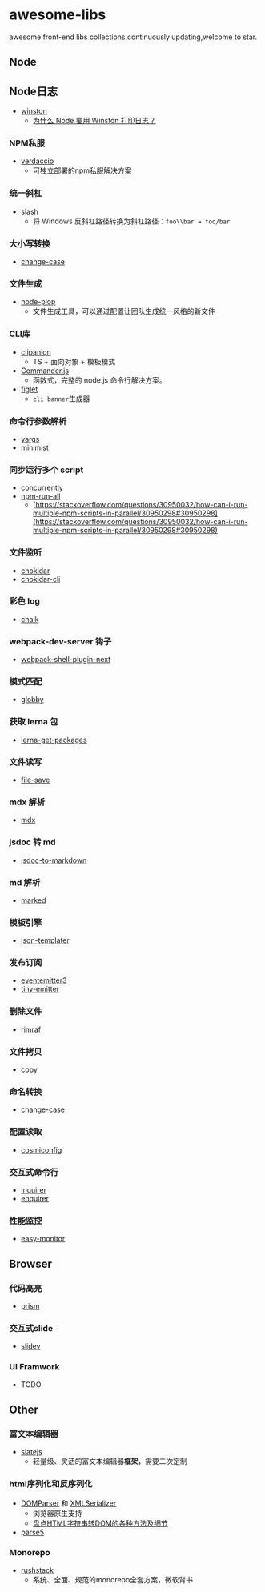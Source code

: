 # awesome-libs

awesome front-end libs collections,continuously updating,welcome to star.

## Node

## Node日志
- [winston](https://github.com/winstonjs/winston)
  - [为什么 Node 要用 Winston 打印日志？](https://juejin.cn/post/7294638699417190410)  

### NPM私服
- [verdaccio](https://github.com/verdaccio/verdaccio)
  - 可独立部署的npm私服解决方案

### 统一斜杠
- [slash](https://www.npmjs.com/package/slash)
  - 将 Windows 反斜杠路径转换为斜杠路径：`foo\\bar ➔ foo/bar`

### 大小写转换
- [change-case](https://www.npmjs.com/package/change-case)

### 文件生成

- [node-plop](https://github.com/plopjs/plop#readme)
  - 文件生成工具，可以通过配置让团队生成统一风格的新文件  

### CLI库
- [clipanion](https://github.com/arcanis/clipanion)
  - TS + 面向对象 + 模板模式
- [Commander.js](https://github.com/tj/commander.js)
  - 函数式，完整的 node.js 命令行解决方案。
- [figlet](https://www.npmjs.com/package/figlet)
  - `cli banner`生成器

### 命令行参数解析

- [yargs](https://www.npmjs.com/package/yargs)
- [minimist](https://www.npmjs.com/package/minimist)

### 同步运行多个 script

- [concurrently](https://www.npmjs.com/package/concurrently)
- [npm-run-all](https://www.npmjs.com/package/npm-run-all)
  - [https://stackoverflow.com/questions/30950032/how-can-i-run-multiple-npm-scripts-in-parallel/30950298#30950298](https://stackoverflow.com/questions/30950032/how-can-i-run-multiple-npm-scripts-in-parallel/30950298#30950298)

### 文件监听

- [chokidar](https://www.npmjs.com/package/chokidar)
- [chokidar-cli](https://www.npmjs.com/package/chokidar-cli)

### 彩色 log

- [chalk](https://www.npmjs.com/package/chalk)

### webpack-dev-server 钩子

- [webpack-shell-plugin-next](https://www.npmjs.com/package/webpack-shell-plugin-next)

### 模式匹配

- [globby](https://www.npmjs.com/package/globby)

### 获取 lerna 包

- [lerna-get-packages](https://www.npmjs.com/package/lerna-get-packages)

### 文件读写

- [file-save](https://www.npmjs.com/package/file-save)

### mdx 解析

- [mdx](https://github.com/mdx-js/mdx)

### jsdoc 转 md

- [jsdoc-to-markdown](https://www.npmjs.com/package/jsdoc-to-markdown)

### md 解析

- [marked](https://www.npmjs.com/package/marked)

### 模板引擎

- [json-templater](https://www.npmjs.com/package/json-templater)

### 发布订阅

- [eventemitter3](https://www.npmjs.com/package/eventemitter3)
- [tiny-emitter](https://www.npmjs.com/package/tiny-emitter)

### 删除文件

- [rimraf](https://www.npmjs.com/package/rimraf)

### 文件拷贝

- [copy](https://www.npmjs.com/package/copy)

### 命名转换

- [change-case](https://www.npmjs.com/package/change-case)

### 配置读取

- [cosmiconfig](https://github.com/davidtheclark/cosmiconfig)

### 交互式命令行

- [inquirer](https://www.npmjs.com/package/inquirer)
- [enquirer](https://www.npmjs.com/package/nquirer)

### 性能监控
- [easy-monitor](https://github.com/hyj1991/easy-monitor)

## Browser

### 代码高亮
- [prism](https://github.com/PrismJS/prism)

### 交互式slide
- [slidev](https://github.com/slidevjs/slidev)

### UI Framwork
- TODO

## Other

### 富文本编辑器
- [slatejs](https://www.slatejs.org/)
  - 轻量级、灵活的富文本编辑器**框架**，需要二次定制

### html序列化和反序列化
- [DOMParser](https://developer.mozilla.org/zh-CN/docs/Web/API/DOMParser) 和 [XMLSerializer](https://developer.mozilla.org/zh-CN/docs/Web/API/XMLSerializer)
  - 浏览器原生支持
  - [盘点HTML字符串转DOM的各种方法及细节](https://www.zhangxinxu.com/wordpress/2021/02/html-string-dom/)
- [parse5](https://www.npmjs.com/package/parse5)


### Monorepo
- [rushstack](https://github.com/microsoft/rushstack)
  - 系统、全面、规范的monorepo全套方案，微软背书
